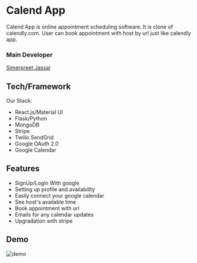 # Calend App

Calend App is online appointment scheduling software. It is clone of calendly.com. User can book appointment with host by url just like calendly app.

###  Main Developer

[Simerpreet Jassal](https://github.com/jassalss)

## Tech/Framework

Our Stack:

- React.js/Material UI
- Flask/Python
- MongoDB
- Stripe
- Twilio SendGrid
- Google OAuth 2.0
- Google Calendar

## Features
- SignUp/Login With google
- Setting up profile and availability
- Easily connect your google calendar
- See host's available time 
- Book appointment with url
- Emails for any calendar updates
- Upgradation with stripe

## Demo
<img src="https://www.dropbox.com/s/1boc5xx6szcrnv9/final.gif?raw=1" alt="demo">
